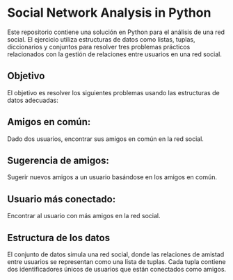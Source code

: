 # Social Network Analysis in Python
Este repositorio contiene una solución en Python para el análisis de una red social. El ejercicio utiliza estructuras de datos como listas, tuplas, diccionarios y conjuntos para resolver tres problemas prácticos relacionados con la gestión de relaciones entre usuarios en una red social.

## Objetivo
El objetivo es resolver los siguientes problemas usando las estructuras de datos adecuadas:

## Amigos en común:
Dado dos usuarios, encontrar sus amigos en común en la red social.

## Sugerencia de amigos:
Sugerir nuevos amigos a un usuario basándose en los amigos en común.

## Usuario más conectado:
Encontrar al usuario con más amigos en la red social.

## Estructura de los datos
El conjunto de datos simula una red social, donde las relaciones de amistad entre usuarios se representan como una lista de tuplas. Cada tupla contiene dos identificadores únicos de usuarios que están conectados como amigos.